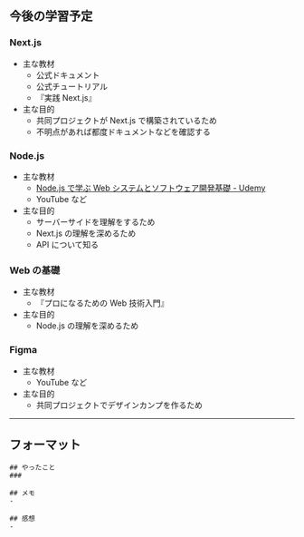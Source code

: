 ## 今後の学習予定

### Next.js

- 主な教材
  - 公式ドキュメント
  - 公式チュートリアル
  - 『実践 Next.js』
- 主な目的
  - 共同プロジェクトが Next.js で構築されているため
  - 不明点があれば都度ドキュメントなどを確認する

### Node.js

- 主な教材
  - [Node.js で学ぶ Web システムとソフトウェア開発基礎 - Udemy](https://www.udemy.com/course/nodejs-comp-guide/?couponCode=FISCAL24)
  - YouTube など
- 主な目的
  - サーバーサイドを理解をするため
  - Next.js の理解を深めるため
  - API について知る

### Web の基礎

- 主な教材
  - 『プロになるための Web 技術入門』
- 主な目的
  - Node.js の理解を深めるため

### Figma

- 主な教材
  - YouTube など
- 主な目的
  - 共同プロジェクトでデザインカンプを作るため

---

## フォーマット

```
## やったこと
###

## メモ
-

## 感想
-
```
